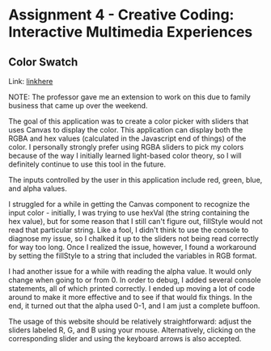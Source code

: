 Assignment 4 - Creative Coding: Interactive Multimedia Experiences
===

## Color Swatch

Link: [linkhere](linkhere)

NOTE: The professor gave me an extension to work on this due to family business that came up over the weekend.

The goal of this application was to create a color picker with sliders that uses Canvas to display the color. This application can display both the RGBA and hex values (calculated in the Javascript end of things) of the color. I personally strongly prefer using RGBA sliders to pick my colors because of the way I initially learned light-based color theory, so I will definitely continue to use this tool in the future.

The inputs controlled by the user in this application include red, green, blue, and alpha values.

I struggled for a while in getting the Canvas component to recognize the input color - initially, I was trying to use hexVal (the string containing the hex value), but for some reason that I still can't figure out, fillStyle would not read that particular string. Like a fool, I didn't think to use the console to diagnose my issue, so I chalked it up to the sliders not being read correctly for way too long. Once I realized the issue, however, I found a workaround by setting the fillStyle to a string that included the variables in RGB format.

I had another issue for a while with reading the alpha value. It would only change when going to or from 0. In order to debug, I added several console statements, all of which printed correctly. I ended up moving a lot of code around to make it more effective and to see if that would fix things. In the end, it turned out that the alpha used 0-1, and I am just a complete buffoon.

The usage of this website should be relatively straightforward: adjust the sliders labeled R, G, and B using your mouse. Alternatively, clicking on the corresponding slider and using the keyboard arrows is also accepted.